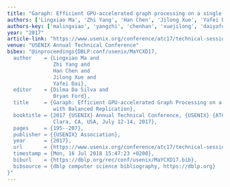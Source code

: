 ```yaml
---
title: "Garaph: Efficient GPU-accelerated graph processing on a single machine with balanced replication"
authors: ['Lingxiao Ma', 'Zhi Yang', 'Han Chen', 'Jilong Xue', 'Yafei Dai']
authors-key: ['malingxiao', 'yangzhi', 'chenhan', 'xuejilong', 'daiyafei']
year: "2017"
article-link: "https://www.usenix.org/conference/atc17/technical-sessions/presentation/ma"
venue: "USENIX Annual Technical Conference"
bibex: "@inproceedings{DBLP:conf/usenix/MaYCXD17,
  author    = {Lingxiao Ma and
               Zhi Yang and
               Han Chen and
               Jilong Xue and
               Yafei Dai},
  editor    = {Dilma Da Silva and
               Bryan Ford},
  title     = {Garaph: Efficient GPU-accelerated Graph Processing on a Single Machine
               with Balanced Replication},
  booktitle = {2017 {USENIX} Annual Technical Conference, {USENIX} {ATC} 2017, Santa
               Clara, CA, USA, July 12-14, 2017},
  pages     = {195--207},
  publisher = {{USENIX} Association},
  year      = {2017},
  url       = {https://www.usenix.org/conference/atc17/technical-sessions/presentation/ma},
  timestamp = {Mon, 16 Jul 2018 15:47:23 +0200},
  biburl    = {https://dblp.org/rec/conf/usenix/MaYCXD17.bib},
  bibsource = {dblp computer science bibliography, https://dblp.org}
}"
---
```

